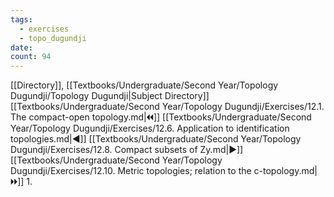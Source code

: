 ```yaml
---
tags:
  - exercises
  - topo_dugundji
date: 
count: 94
---
```

[[Directory]], [[Textbooks/Undergraduate/Second Year/Topology Dugundji/Topology Dugundji|Subject Directory]]
[[Textbooks/Undergraduate/Second Year/Topology Dugundji/Exercises/12.1. The compact-open topology.md|🞀🞀]] [[Textbooks/Undergraduate/Second Year/Topology Dugundji/Exercises/12.6. Application to identification topologies.md|◀]] [[Textbooks/Undergraduate/Second Year/Topology Dugundji/Exercises/12.8. Compact subsets of Zy.md|▶]] [[Textbooks/Undergraduate/Second Year/Topology Dugundji/Exercises/12.10. Metric topologies; relation to the c-topology.md|🞂🞂]]
1. 